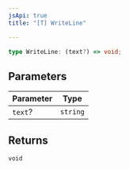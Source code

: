 ```yaml
---
jsApi: true
title: "[T] WriteLine"

---
```

```ts
type WriteLine: (text?) => void;
```

## Parameters

| Parameter | Type |
| ------ | ------ |
| `text`? | `string` |

## Returns

`void`
